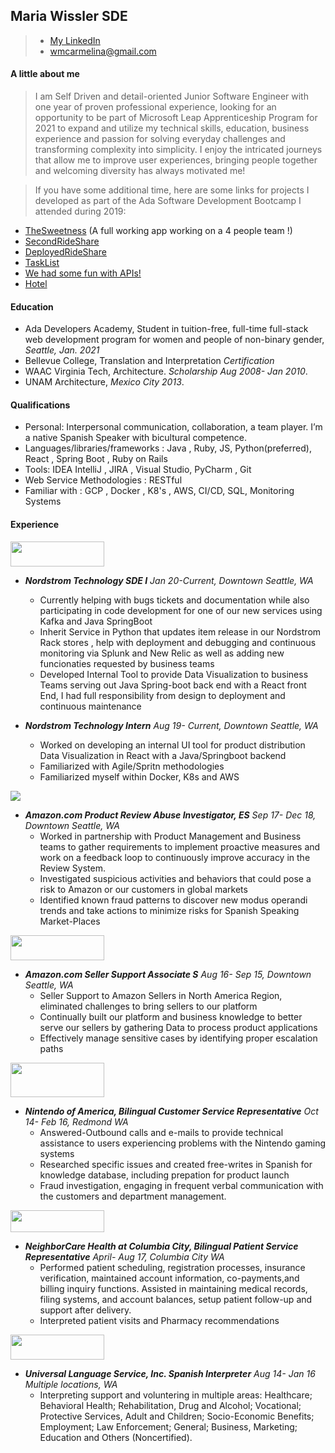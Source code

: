 ## Maria Wissler SDE 
> * [My LinkedIn](https://www.linkedin.com/in/maria-w-aaab9a15a/)
> * wmcarmelina@gmail.com

#### **A little about me**

>  I am Self Driven and detail-oriented Junior Software Engineer with one year of proven professional experience, looking for an opportunity to be part of Microsoft Leap Apprenticeship Program for 2021 to expand and utilize my technical skills, education, business experience and passion for solving everyday challenges and transforming complexity into simplicity. I enjoy the intricated journeys that allow me to improve user experiences, bringing people together and welcoming diversity has always motivated me!

> If you have some additional time, here are some links for projects I developed as part of the Ada Software Development Bootcamp I attended during 2019:

* [TheSweetness](http://the-sweetness.herokuapp.com/)
  (A full working app working on a 4 people team !)
* [SecondRideShare](https://github.com/MariaWissler/SeconRideShare)
* [DeployedRideShare](https://github.com/MariaWissler/RailsRidePairProject)
* [TaskList](https://github.com/MariaWissler/MyTaskList)
* [We had some fun with APIs!](https://github.com/MariaWissler/SlackAPIproject)
* [Hotel](https://github.com/MariaWissler/HotelExercise)


#### **Education**

* Ada Developers Academy, Student in tuition-free, full-time full-stack web development program for women and people of non-binary gender, _Seattle, Jan. 2021_
* Bellevue College, Translation and Interpretation _Certification_ 
* WAAC Virginia Tech, Architecture. _Scholarship Aug 2008- Jan 2010_.
* UNAM Architecture, _Mexico City 2013_.


#### **Qualifications**

* Personal: Interpersonal communication, collaboration, a team player. I’m a native Spanish Speaker with bicultural competence.  
* Languages/libraries/frameworks : Java ,  Ruby,  JS,  Python(preferred), React ,  Spring Boot , Ruby on Rails 
* Tools: IDEA IntelliJ ,  JIRA ,  Visual Studio, PyCharm , Git 
* Web Service Methodologies : RESTful 
* Familiar with : GCP , Docker ,  K8's , AWS,  CI/CD, SQL, Monitoring Systems 

#### **Experience**

<img src="https://user-images.githubusercontent.com/31623564/67810588-1a7d5c00-fa58-11e9-9e01-d27e1bad7a81.png" width="150" height="40" >

* **_Nordstrom Technology SDE I_** _Jan 20-Current, Downtown Seattle, WA_
  * Currently helping with bugs tickets and documentation while also participating in code development for one of our new services using Kafka and Java SpringBoot 
  * Inherit Service in Python that updates item release in our Nordstrom Rack stores , help with deployment and debugging and continuous monitoring via Splunk and     New Relic as well as adding new funcionaties requested by business teams
  * Developed Internal Tool to provide Data Visualization to business Teams serving out Java Spring-boot back end with a React front End, I had full responsibility   from design to deployment and continuous maintenance
  

* **_Nordstrom Technology Intern_** _Aug 19- Current, Downtown Seattle, WA_
  * Worked on developing an internal UI tool for product distribution Data Visualization in React with a Java/Springboot backend 
  * Familiarized with Agile/Spritn methodologies 
  * Familiarized myself within Docker, K8s and AWS

![](http://media.corporate-ir.net/media_files/IROL/25/251199/Logo2017/Amazon/amazon_es_col_RGB-tn.png)

* **_Amazon.com Product Review Abuse Investigator, ES_** _Sep 17- Dec 18, Downtown Seattle, WA_
  * Worked in partnership with Product Management and Business teams to gather requirements to implement proactive measures and work on a feedback loop to continuously improve accuracy in the Review System. 
  * Investigated suspicious activities and behaviors that could pose a risk to Amazon or our customers in global markets
  * Identified known fraud patterns to discover new modus operandi trends and take actions to minimize risks for Spanish Speaking Market-Places

<img src="https://user-images.githubusercontent.com/31623564/56844897-09674e80-686d-11e9-8708-3f3cad3610ff.png" width="150" height="40" >

* **_Amazon.com Seller Support Associate S_** _Aug 16- Sep 15, Downtown Seattle, WA_ 
  * Seller Support to Amazon Sellers in North America Region, eliminated challenges to bring sellers to our platform
  * Continually built our platform and business knowledge to better serve our sellers by gathering Data to process product applications
  * Effectively manage sensitive cases by identifying proper escalation paths

<img src="https://user-images.githubusercontent.com/31623564/56844982-92cb5080-686e-11e9-8829-0417570d8673.png" width="150" height= "55">

* **_Nintendo of America, Bilingual Customer Service Representative_** _Oct 14- Feb 16, Redmond WA_
  * Answered-Outbound calls and e-mails to provide technical assistance to users experiencing problems with the Nintendo gaming systems  
  * Researched specific issues and created free-writes in Spanish for knowledge database, including prepation for product launch 
  * Fraud investigation, engaging in frequent verbal communication with the customers and department management.
  
<img src="https://user-images.githubusercontent.com/31623564/56845141-551bf700-6871-11e9-96a0-60266ab762b9.png" width="150" height= "35">

* **_NeighborCare Health at Columbia City, Bilingual Patient Service Representative_** _April- Aug 17, Columbia City WA_
  * Performed patient scheduling, registration processes, insurance verification, maintained account information, co-payments,and billing inquiry functions. Assisted in maintaining medical records, filing systems, and account balances, setup patient follow-up and support after delivery.
   * Interpreted patient visits and Pharmacy recommendations

<img src="https://user-images.githubusercontent.com/31623564/56844740-19c9fa00-686a-11e9-824c-64ae12abd0bb.png" width="150" height= "40">

* **_Universal Language Service, Inc. Spanish Interpreter_** _Aug 14- Jan 16 Multiple locations, WA_
  * Interpreting support and voluntering in multiple areas: Healthcare; Behavioral Health; Rehabilitation, Drug and Alcohol; Vocational; Protective Services, Adult and Children; Socio-Economic Benefits; Employment; Law Enforcement; General; Business, Marketing; Education and Others (Noncertified).
  
